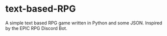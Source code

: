 # text-based-RPG
A simple text based RPG game written in Python and some JSON. Inspired by the EPIC RPG Discord Bot.
